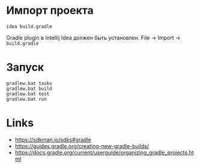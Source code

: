 Импорт проекта
===
```
idea build.gradle
```
Gradle plugin в Intellij Idea должен быть установлен.
File -> Import -> `build.gradle` 

Запуск
===
```
gradlew.bat tasks
gradlew.bat build
gradlew.bat test
gradlew.bat run
```

Links
===
* https://sdkman.io/sdks#gradle
* https://guides.gradle.org/creating-new-gradle-builds/
* https://docs.gradle.org/current/userguide/organizing_gradle_projects.html